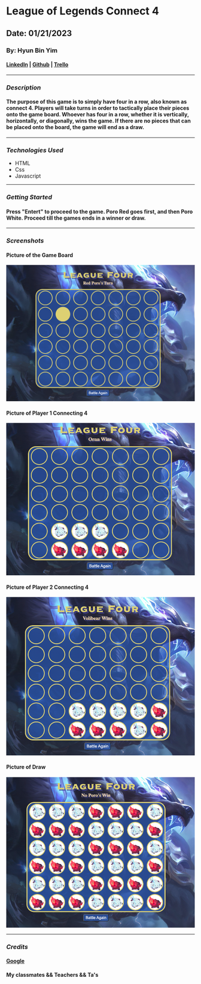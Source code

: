 # League of Legends Connect 4
## Date: 01/21/2023
### By: Hyun Bin Yim
#### [LinkedIn](https://www.linkedin.com/in/hyunbinyim/) | [Github](https://github.com/hby77) | [Trello](https://trello.com/b/Vj3YyVmw/project-1)
***
### ***Description***
#### The purpose of this game is to simply have four in a row, also known as connect 4. Players will take turns in order to tactically place their pieces onto the game board. Whoever has four in a row, whether it is vertically, horizontally, or diagonally, wins the game. If there are no pieces that can be placed onto the board, the game will end as a draw.
***
### ***Technologies Used***
* HTML
* Css
* Javascript
***
### ***Getting Started***
#### Press "Entert" to proceed to the game. Poro Red goes first, and then Poro White. Proceed till the games ends in a winner or draw.
***
### ***Screenshots***
#### Picture of the Game Board
![Image](board.png)
#### Picture of Player 1 Connecting 4
![Image](redwins.png)
#### Picture of Player 2 Connecting 4
![Image](whitewins.png)
#### Picture of Draw
![Image](draw.png)
***
### ***Credits***
#### [Google](https://www.google.com)
#### My classmates && Teachers && Ta's
